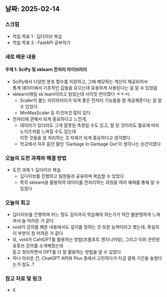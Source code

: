 ## 날짜: 2025-02-14

### 스크럼
- 학습 목표 1 : 딥다이브 복습
- 학습 목표 2 : FastAPI 공부하기

### 새로 배운 내용
#### 주제 1: SciPy 및 sklearn 전처리 라이브러리
- SciPy에서 다양한 분포 함수를 지원하고, 그에 해당하는 계산이 제공되어서<br>
    통계 데이터에서 기초적인 값들을 모으는데 유용하게 사용된다는 걸 알 수 있었음
- sklearn(매일 sk learn이라고 읽었는데 사이킷 런이였다 ㅋㅋㅋ)
  - Scaler이 붙는 라이브러리가 되게 좋은 전처리 기능들을 잘 제공해준다는 걸 알 수 있었다
  - MinMaxScaler 등 이것저것 많이 있다
- 전처리에 관해서 되게 중요하다고 느낀게,
  - 데이터가 있더라도 그게 잘못된 측정일 수도 있고, 잘 된 것이라도 필요에 따라 노이즈처럼 느껴질 수도 있는데<br>
    이런 것들을 잘 처리하는 것 자체가 되게 중요하다고 생각했다
  - 학교에서 자주 듣던 말인 'Garbage In Garbage Out'이 생각나는 순간이였다

### 오늘의 도전 과제와 해결 방법
- 도전 과제 1: 딥다이브 복습
  - 딥다이브를 진행하고 팀원들과 공유하며 복습할 수 있었다
  - 특히 sklearn을 활용하여 데이터를 전처리하는 과정을 여러 예제를 통해 알 수 있었다

### 오늘의 회고
- 딥다이브를 진행하며 어느 정도 깊이까지 학습해야 하는가가 약간 불분명하게 느껴져서 늘 어려운 거 같다
- void가 강의를 해준 내용에서도 깊이를 정하는 것 또한 능력이라고 했는데, 확실히 이 부분이 참 어려운 거 같다
- 또, void가 CahtGPT를 활용하는 방법(프롬포트 엔지니어링), 그리고 이와 관련된 유튜브 강의를 소개해줬는데<br>
    듣고 정리하면서 GPT를 더 잘 활용하는 방법을 알 수 있었다.
- 하나 아쉬운 건, ChatGPT API와 Plus 중에서 고민하다가 지금 결제 기간을 놓쳤다는거 정도..?

### 참고 자료 및 링크
- X

